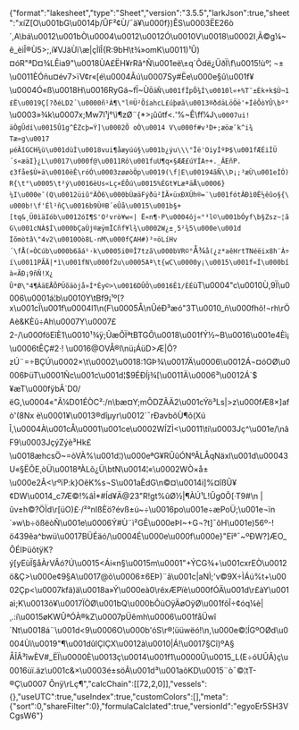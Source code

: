 {"format":"lakesheet","type":"Sheet","version":"3.5.5","larkJson":true,"sheet":"xíZ[O\u001bG\u0014þ/ÛF²¢Ù/¯ä¥\u000f})ÊS\u0003ËE26ò´,A\bá\u0012\u001bÒ\u0004\u0012\u0012Ó\u0010V\u0018\u0002I¸Ã©g¼~ê_èìÎ®Ù5>;,i¥VJâÙï\\æ|çÌîÎ­{R:9bH\t¾»omK\u0011)¹Û)¤óR\"ªD¤¾LÊia9\"\u0018ÙA£ËH¥rRâ^Ñ\u001eë\\±q´Õdë¿ÜðÏ\f\u0015!ùº¦ ¬±\u0011ÈÓñu¤év7>ïV¢r«[é\u0004Âú\u0007Sy#Ëe\u000e§û\u001f¥\u0004Ó«ß\u0018H\u0016RyGá~fÏ~Ù`ÖäÑ\u001fÎpÕ¾Ì\u0010l«+%T¯±Èk+k$Ù¬1£Ë\u0019Ç[?ðéLD2´\u0000ñ¹Á¶\"l®Ü²ÕíahcL£úþøã\u0013®ðdäLöÖë'+ÍêÔòYÛ\bº°`\u0003»¾k\u0007x;Mw7l¹j°\\ì¶zØ¨{*>¡ûûtf<.'%~Ê\ff¼J`\u0007ui!äÒgÛdí\u0015Û1g^ÊZcþ=Ý]\u0002Õ oÒ\u0014 V\u000f#v³D+;æöæ¯k^i¾Tæ»g\u0017µéÂîGCH¾ù\u001dùÌ\u0018vui¶åæyúú§\u001b¿ýu\\\"Ïë'OiyÍºÞ$\u001fÆÉiÍÜ´s«æäI}¿L\u0017\u000f@\u0011Rô\u001fuU¶q×§ÆÆ£úYÍA÷+._ÂEñP.¢3fåe$Ù+ä\u0010èÊ\róÓ\u0003zøøòÖp\u0019(\f|E\u00194ãÑ\\Þ¡;³æÙ\u001eÌÓ)R{\t°\u0005\t²ý\u0016èUs«Lç×ÉÔú\u0015%ÉGt¥LæªäÅ\u0006}¼I\u000e¯(Q\u0012üiû°ÄÒ6\u000bÙæäFýðü²ÌÃ×üxÐXÜh®=¨\u001fótÂÐì0Ê½êûo§{\u000b!\f'Él¹ñÇ\u0016b9Ù®B´eÛå\u0015\u001b§+[tq&¸Ü0ìäIób\u0012óI¶S'O²vrò¥w«| Ë«n¶·P\u0004ôj«°³l©\u001bÓyf\b§Zsz~¦ãG\u001cNÀ$Í\u000bÇaÚj®æÿmÏCñf¥l¾\u0002W¿±¸5²¾5\u000e\u001d Íõmòtâ\"4v2\u0010Oò8L-nM\u000fÇAH#)³¤öLíHv´\fÅ(»ÒCúb\u000b6ãá¹·k\u0005i0®Î7tzã\u000bVR©°`Å¾`å(¿z*aêHrtTNéëix8h¨À÷í\u0011PÃÄ|*ì\u001fN\u000f2u\u0005Aª\t{wC\u0000y¡\u0015\u001f«Í\u000bîà«ÃÐ¡9ñÑ!X¿ Û*Ø\"4¶ÁäEÅÕPÜõäòjå»Í*Èy©>\u0016DÛÖ\u0016Ê1/ÈÉ`ùT\u0004\"c\u0010Ù,9Ï\u0006\u0001á¦b\u0010Y\tBf9¡¹º[?x\u001cÏ\u001f\u0004l1\n(F\u0005Å\nÛéÐ³æó\"3T\u0010_ñ\u000fhõ!¬rh\rÖAè&KÈû÷Ah\u0007Y\u0007£ 2-/\u000föEîÈ1\u0010¹¾ÿ;ÛæÕÏªtBTGÔ\u0018\u001fÝ½~B\u0016\u001e4Èì¡\u0006tÊÇ#2·! \u0016@OVÅ®l\nü¡ÁüD>Æ|Ô?zÚ¨=÷BÇÚ\u0002×\t\u0002\u0018:1GÞ¾\u0017Ä\u0006\u0012Á¬¤óOØ\u0006ÞüT\u0001Ñc\u001c\u001d¦$9ÉÐÍj¾[\u0011Ä\u0006³\u0012Á´$¥æT\u000fÿbÂ´D0/ëG,\u0004«\"Ã¼D01ÉÒC²:/n\bæ¤Y;mÔDZÃÄ2\u001cÝö³Ls|>z\u000fÆ8×]afò'(8Nx è\u0001¥\u0013®dîµyr\u0012´¯rÐavbôÙ¶õ(XúÎ,\u0004À\u001cÅ\u0001\u001ce\u0002WÍZÌ<\u0011\ti\u0003Jç^\u001e/\nâF9\u0003JçýZýè³Hk£\u0018æhcsÖ~=òVÀ%\u001d¦)\u000eªG¥RÛûÓNºÃLÅqNäxl\u001d\u00043U«§ËÔE¸òÜ\u0018ªÀLõ¿Ü\btN\u0014¦«\u0002WÒ×å±\u000e2Â<\rºïP:k}OêK%s¬S\u001aÈdG\n©¤\u0014i]%¤îßÛ¥¢DW\u0014_c7Æ©!%âÌ*#Íd¥Ä@23\"R!gt%ûØ½|¶ÀÚ¹L!Ûg0Ô[·T9#\n |ûv±h©?ÖÏd\r[üO)£·/²°nIßÈö?évß±ú~÷\u0016po\u001e÷æPoÜ;\u001e¬ïn´­»w\b÷ößëòÑ\u001e\u0006Ý#Ù¨ì²GÊ\u000eÞI~+G¬?t]¯õH\u001e)56º-!ö439êa^bwü\u0017BÜÉäó/\u0004É\u000e\u000f\u000e}\"Eîª¯~ºÐW?]ÆO_ÔÉIÞüôtÿK?ý[yEùÏ§åÀrVÂó?Ú\u0015<Ái«n§\u0015m\u0001\"­+ÝCG¾+\u001cxrEÒ\u0012ö&Ç>\u000e¢9§A\u0017@õ\u0006±6EÞ)¨ã\u001c|aNÌ;'v©9X÷ÌÁú%t+\u0002Çp<\u0007kfä)ä\u0018a»Ý\u000eà0\rêxÆPïè\u000fÓÄ\u001d\r£àY\u001aì;K\u0013õ¥\u0017ÏÒØ\u001bQ\u000bÕùOÿÄøOÿØ\u001fõÎ÷¢óq¼è|¸.:í\u0015øKWÛªÓÀ®kZ\u0007pÜêmh­\u0006\u001fåÜwî´Nt\u0018á¨\u001d<9\u0006O\u000b'óS\r®¦üüwëó!\n,\u000e©¦ÍGºOØd\u0004Ùì\u0019\"¶\u001dûlÇlÇX\u0012à\u0010|Á!\u0017§Cî)ºA§ÅÎÂ³îwÈV#_ËÏ\u0000È\u0013ç\u0014\u001f1\u0000Û\u0015_L(E÷óUÛÂ)ç\u0016ùï.äz\u001c&×\u0003é±söÃ\u001d³\u001aõK­D\u0015¨ò¯©¦tT-®Ç\u0007 Õnÿ\rLç¶","calcChain":[[72,2,0]],"vessels":{},"useUTC":true,"useIndex":true,"customColors":[],"meta":{"sort":0,"shareFilter":0},"formulaCalclated":true,"versionId":"egyoEr5SH3VCgsW6"}